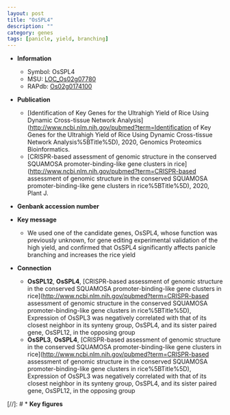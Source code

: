 ```yaml
---
layout: post
title: "OsSPL4"
description: ""
category: genes
tags: [panicle, yield, branching]
---
```


* **Information**  
    + Symbol: OsSPL4  
    + MSU: [LOC_Os02g07780](http://rice.plantbiology.msu.edu/cgi-bin/ORF_infopage.cgi?orf=LOC_Os02g07780)  
    + RAPdb: [Os02g0174100](http://rapdb.dna.affrc.go.jp/viewer/gbrowse_details/irgsp1?name=Os02g0174100)  

* **Publication**  
    + [Identification of Key Genes for the Ultrahigh Yield of Rice Using Dynamic Cross-tissue Network Analysis](http://www.ncbi.nlm.nih.gov/pubmed?term=Identification of Key Genes for the Ultrahigh Yield of Rice Using Dynamic Cross-tissue Network Analysis%5BTitle%5D), 2020, Genomics Proteomics Bioinformatics.
    + [CRISPR-based assessment of genomic structure in the conserved SQUAMOSA promoter-binding-like gene clusters in rice](http://www.ncbi.nlm.nih.gov/pubmed?term=CRISPR-based assessment of genomic structure in the conserved SQUAMOSA promoter-binding-like gene clusters in rice%5BTitle%5D), 2020, Plant J.

* **Genbank accession number**  

* **Key message**  
    + We used one of the candidate genes, OsSPL4, whose function was previously unknown, for gene editing experimental validation of the high yield, and confirmed that OsSPL4 significantly affects panicle branching and increases the rice yield

* **Connection**  
    + __OsSPL12__, __OsSPL4__, [CRISPR-based assessment of genomic structure in the conserved SQUAMOSA promoter-binding-like gene clusters in rice](http://www.ncbi.nlm.nih.gov/pubmed?term=CRISPR-based assessment of genomic structure in the conserved SQUAMOSA promoter-binding-like gene clusters in rice%5BTitle%5D),  Expression of OsSPL3 was negatively correlated with that of its closest neighbor in its synteny group, OsSPL4, and its sister paired gene, OsSPL12, in the opposing group
    + __OsSPL3__, __OsSPL4__, [CRISPR-based assessment of genomic structure in the conserved SQUAMOSA promoter-binding-like gene clusters in rice](http://www.ncbi.nlm.nih.gov/pubmed?term=CRISPR-based assessment of genomic structure in the conserved SQUAMOSA promoter-binding-like gene clusters in rice%5BTitle%5D),  Expression of OsSPL3 was negatively correlated with that of its closest neighbor in its synteny group, OsSPL4, and its sister paired gene, OsSPL12, in the opposing group

[//]: # * **Key figures**  


